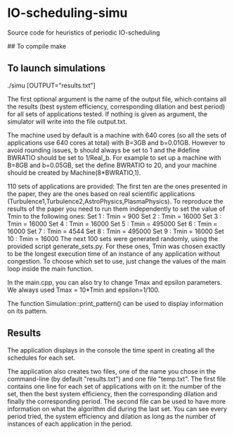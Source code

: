 # IO-scheduling-simu
Source code for heuristics of periodic IO-scheduling

## To compile
make

## To launch simulations
./simu [OUTPUT="results.txt"]

The first optional argument is the name of the output file, which contains all the results (best system efficiency, corresponding dilation and best period)
for all sets of applications tested. If nothing is given as argument, the
simulator will write into the file output.txt.

The machine used by default is a machine with 640 cores (so all the sets of applications use 640 cores at total) with B=3GB and b=0.01GB. However to avoid rounding issues, b should always be set
to 1 and the #define BWRATIO should be set to 1/Real_b. For example to set up a machine with B=8GB and b=0.05GB, set the define BWRATIO to 20, and your machine should be created by Machine(8*BWRATIO,1).

110 sets of applications are provided:
	The first ten are the ones presented in the paper, they are the ones based on real scientific applications (Turbulence1,Turbulence2,AstroPhysics,PlasmaPhysics). To reproduce the results of the paper you need to run them independently to set the value of Tmin to the following ones:
		Set 1 : Tmin = 900
		Set 2 : Tmin = 16000
		Set 3 : Tmin = 16000
		Set 4 : Tmin = 16000
		Set 5 : Tmin = 495000
		Set 6 : Tmin = 16000
		Set 7 : Tmin = 4544
		Set 8 : Tmin = 495000
		Set 9 : Tmin = 16000
		Set 10 : Tmin = 16000
	The next 100 sets were generated randomly, using the provided script generate_sets.py. For these ones, Tmin was chosen exactly to be the longest execution time of an instance of any application without congestion.
To choose which set to use, just change the values of the main loop inside the main function.

In the main.cpp, you can also try to change Tmax and epsilon parameters. We always used Tmax = 10*Tmin and epsilon=1/100.

The function Simulation::print_pattern() can be used to display information on its pattern.

## Results

The application displays in the console the time spent in creating all the schedules for each set.

The application also creates two files, one of the name you chose in the command-line (by default "results.txt") and one file "temp.txt".
The first file contains one line for each set of applications with on it: the number of the set, then the best system efficiency, then the corresponding dilation and finally the corresponding period.
The second file can be used to have more information on what the algorithm did during the last set. You can see every period tried, the system efficiency and dilation as long as the number of instances of each application in the period.
